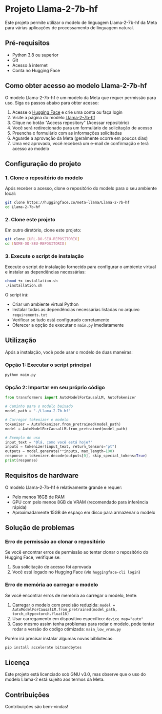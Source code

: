 # Projeto Llama-2-7b-hf

Este projeto permite utilizar o modelo de linguagem Llama-2-7b-hf da Meta para várias aplicações de processamento de linguagem natural.

## Pré-requisitos

- Python 3.8 ou superior
- Git
- Acesso à internet
- Conta no Hugging Face

## Como obter acesso ao modelo Llama-2-7b-hf

O modelo Llama-2-7b-hf é um modelo da Meta que requer permissão para uso. Siga os passos abaixo para obter acesso:

1. Acesse o [Hugging Face](https://huggingface.co/) e crie uma conta ou faça login
2. Visite a página do modelo [Llama-2-7b-hf](https://huggingface.co/meta-llama/Llama-2-7b-hf)
3. Clique no botão "Access repository" (Acessar repositório)
4. Você será redirecionado para um formulário de solicitação de acesso
5. Preencha o formulário com as informações solicitadas
6. Aguarde a aprovação da Meta (geralmente ocorre em poucos dias)
7. Uma vez aprovado, você receberá um e-mail de confirmação e terá acesso ao modelo

## Configuração do projeto

### 1. Clone o repositório do modelo

Após receber o acesso, clone o repositório do modelo para o seu ambiente local:

```bash
git clone https://huggingface.co/meta-llama/Llama-2-7b-hf
cd Llama-2-7b-hf
```

### 2. Clone este projeto

Em outro diretório, clone este projeto:

```bash
git clone [URL-DO-SEU-REPOSITORIO]
cd [NOME-DO-SEU-REPOSITORIO]
```

### 3. Execute o script de instalação

Execute o script de instalação fornecido para configurar o ambiente virtual e instalar as dependências necessárias:

```bash
chmod +x installation.sh
./installation.sh
```

O script irá:
- Criar um ambiente virtual Python
- Instalar todas as dependências necessárias listadas no arquivo `requirements.txt`
- Verificar se tudo está configurado corretamente
- Oferecer a opção de executar o `main.py` imediatamente

## Utilização

Após a instalação, você pode usar o modelo de duas maneiras:

### Opção 1: Executar o script principal

```bash
python main.py
```

### Opção 2: Importar em seu próprio código

```python
from transformers import AutoModelForCausalLM, AutoTokenizer

# Caminho para o modelo baixado
model_path = "./Llama-2-7b-hf"

# Carregar tokenizer e modelo
tokenizer = AutoTokenizer.from_pretrained(model_path)
model = AutoModelForCausalLM.from_pretrained(model_path)

# Exemplo de uso
input_text = "Olá, como você está hoje?"
inputs = tokenizer(input_text, return_tensors="pt")
outputs = model.generate(**inputs, max_length=100)
response = tokenizer.decode(outputs[0], skip_special_tokens=True)
print(response)
```

## Requisitos de hardware

O modelo Llama-2-7b-hf é relativamente grande e requer:
- Pelo menos 16GB de RAM
- GPU com pelo menos 8GB de VRAM (recomendado para inferência rápida)
- Aproximadamente 15GB de espaço em disco para armazenar o modelo

## Solução de problemas

### Erro de permissão ao clonar o repositório
Se você encontrar erros de permissão ao tentar clonar o repositório do Hugging Face, verifique se:
1. Sua solicitação de acesso foi aprovada
2. Você está logado no Hugging Face (via `huggingface-cli login`)

### Erro de memória ao carregar o modelo
Se você encontrar erros de memória ao carregar o modelo, tente:
1. Carregar o modelo com precisão reduzida: `model = AutoModelForCausalLM.from_pretrained(model_path, torch_dtype=torch.float16)`
2. Usar carregamento em dispositivo específico: `device_map="auto"`
3. Caso mesmo assim tenha problemas para rodar o modelo, pode tentar rodar a versão do codigo otimizada: `main_low_vram.py`

Porém irá precisar instalar algumas novas bibliotecas:
```bash
pip install accelerate bitsandbytes
```

## Licença

Este projeto está licenciado sob GNU v3.0, mas observe que o uso do modelo Llama-2 está sujeito aos termos da Meta.

## Contribuições

Contribuições são bem-vindas!